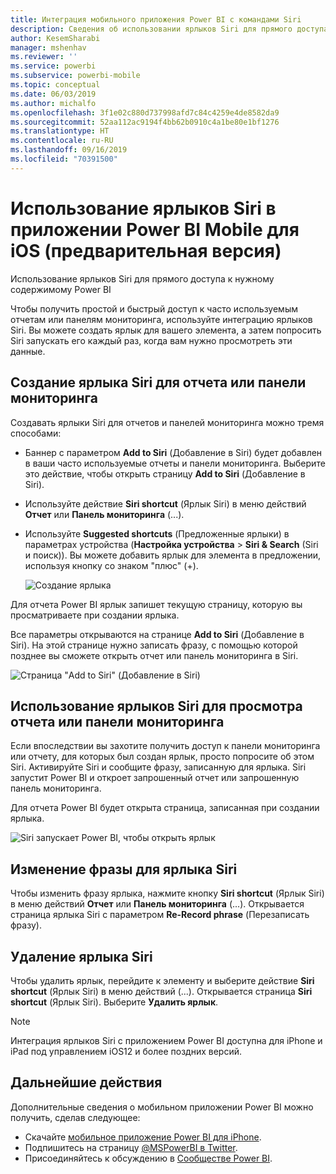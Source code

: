```yaml
---
title: Интеграция мобильного приложения Power BI с командами Siri
description: Сведения об использовании ярлыков Siri для прямого доступа к нужному содержимому Power BI.
author: KesemSharabi
manager: mshenhav
ms.reviewer: ''
ms.service: powerbi
ms.subservice: powerbi-mobile
ms.topic: conceptual
ms.date: 06/03/2019
ms.author: michalfo
ms.openlocfilehash: 3f1e02c880d737998afd7c84c4259e4de8582da9
ms.sourcegitcommit: 52aa112ac9194f4bb62b0910c4a1be80e1bf1276
ms.translationtype: HT
ms.contentlocale: ru-RU
ms.lasthandoff: 09/16/2019
ms.locfileid: "70391500"
---
```

# <a name="using-siri-shortcuts-in-power-bi-mobile-ios-app-preview"></a>Использование ярлыков Siri в приложении Power BI Mobile для iOS (предварительная версия)

Использование ярлыков Siri для прямого доступа к нужному содержимому Power BI

Чтобы получить простой и быстрый доступ к часто используемым отчетам или панелям мониторинга, используйте интеграцию ярлыков Siri. Вы можете создать ярлык для вашего элемента, а затем попросить Siri запускать его каждый раз, когда вам нужно просмотреть эти данные.

## <a name="create-siri-shortcut-for-a-report-or-dashboard"></a>Создание ярлыка Siri для отчета или панели мониторинга

Создавать ярлыки Siri для отчетов и панелей мониторинга можно тремя способами:

- Баннер с параметром **Add to Siri** (Добавление в Siri) будет добавлен в ваши часто используемые отчеты и панели мониторинга. Выберите это действие, чтобы открыть страницу **Add to Siri** (Добавление в Siri).
    
- Используйте действие **Siri shortcut** (Ярлык Siri) в меню действий **Отчет** или **Панель мониторинга** (...).
    
- Используйте **Suggested shortcuts** (Предложенные ярлыки) в параметрах устройства (**Настройка устройства** > **Siri & Search** (Siri и поиск)). Вы можете добавить ярлык для элемента в предложении, используя кнопку со знаком "плюс" (+).
     
     ![Создание ярлыка](./media/mobile-apps-ios-siri-search/power-bi-siri-create-shortcut.png)

Для отчета Power BI ярлык запишет текущую страницу, которую вы просматриваете при создании ярлыка. 

Все параметры открываются на странице **Add to Siri** (Добавление в Siri). На этой странице нужно записать фразу, с помощью которой позднее вы сможете открыть отчет или панель мониторинга в Siri. 
   
![Страница "Add to Siri" (Добавление в Siri)](./media/mobile-apps-ios-siri-search/power-bi-siri-add-page.png)
    

## <a name="use-siri-shortcuts-to-view-report-or-dashboard"></a>Использование ярлыков Siri для просмотра отчета или панели мониторинга

Если впоследствии вы захотите получить доступ к панели мониторинга или отчету, для которых был создан ярлык, просто попросите об этом Siri.
Активируйте Siri и сообщите фразу, записанную для ярлыка. Siri запустит Power BI и откроет запрошенный отчет или запрошенную панель мониторинга. 

Для отчета Power BI будет открыта страница, записанная при создании ярлыка.


  ![Siri запускает Power BI, чтобы открыть ярлык](./media/mobile-apps-ios-siri-search/power-bi-siri-open.png)
  

## <a name="edit-siri-shortcut-phrase"></a>Изменение фразы для ярлыка Siri 
Чтобы изменить фразу ярлыка, нажмите кнопку **Siri shortcut** (Ярлык Siri) в меню действий **Отчет** или **Панель мониторинга** (...). Открывается страница ярлыка Siri с параметром **Re-Record phrase** (Перезаписать фразу). 

## <a name="delete-siri-shortcut"></a>Удаление ярлыка Siri 
Чтобы удалить ярлык, перейдите к элементу и выберите действие **Siri shortcut** (Ярлык Siri) в меню действий (...). Открывается страница **Siri shortcut** (Ярлык Siri). Выберите **Удалить ярлык**.


> [!NOTE]
> Интеграция ярлыков Siri с приложением Power BI доступна для iPhone и iPad под управлением iOS12 и более поздних версий.
> 

## <a name="next-steps"></a>Дальнейшие действия
Дополнительные сведения о мобильном приложении Power BI можно получить, сделав следующее: 

* Скачайте [мобильное приложение Power BI для iPhone](http://go.microsoft.com/fwlink/?LinkId=522062).
* Подпишитесь на страницу [@MSPowerBI в Twitter](https://twitter.com/MSPowerBI).
* Присоединяйтесь к обсуждению в [Сообществе Power BI](http://community.powerbi.com/).

